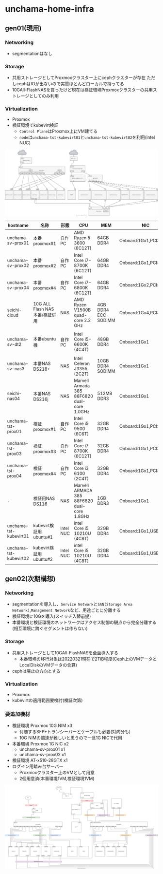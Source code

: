 # unchama-home-infra

## gen01(現用)

### Networking

- segmentationはなし

### Storage

- 共用ストレージとしてProxmoxクラスター上にcephクラスターが存在 ただしcephはIOが出ないので実質ほとんどローカルで持ってる
- 10GAll-FlashNASを買ったけど現在は検証環境Proxmoxクラスターの共用ストレージとしてのみ利用

### Virtualization

- Proxmox
- 検証環境でkubevirt検証
  - `Control Plane`はProxmox上にVM建てる
  - `node`は`unchama-tst-kubevirt01`と`unchama-tst-kubevirt02`を利用(intel NUC)

![図](./diagrams/unchama-home-infra-gen01.drawio.svg)

| hostname | 名称 | 形態 | CPU | MEM | NIC | 備考 |
| -------- | --- | ---- | --- | --- | --- | --- |
| unchama-sv-prox01 | 本番proxmox#1 | 自作PC | AMD Ryzen 5 3600 (6C12T) | 64GB DDR4 | Onboard:1Gx1,PCI:10Gx1 | |
| unchama-sv-prox02 | 本番proxmox#2 | 自作PC | Intel Core i7-8700K (6C12T) | 64GB DDR4 | Onboard:1Gx1,PCI:10Gx1 | |
| unchama-sv-prox04 | 本番proxmox#4 | 自作PC | Intel Core i7-6800K (6C12T) | 64GB DDR4 | Onboard:1Gx2,PCI:10Gx1 | |
| seichi-cloud | 10G ALL Flash NAS 本番/検証併用 | NAS | AMD Ryzen V1500B quad-core 2.2 GHz | 4GB DDR4 ECC SODIMM | Onboard:1Gx4,PCI:10Gx2 | Synology DS1621+ |
| unchama-sv-dt2 | 本番ubuntu機 | 自作PC | Intel Core i5-6600K (4C4T) | 48GB DDR4 | Onboard:1Gx1 | 上のサービスを移行次第廃止予定 |
| unchama-sv-nas3 | 本番NAS DS218+ | NAS | Intel Celeron J3355 (2C2T) | 10GB DDR4 SODIMM | Onboard:1Gx1 | Synology DS218+ |
| seichi-nas04 | 本番NAS DS216j | NAS | Marvell Armada 385 88F6820 dual-core 1.0GHz | 512MB DDR3 | Onboard:1Gx1 | Synology DS216j |
| unchama-tst-prox01 | 検証proxmox#1 | 自作PC | Intel Core i5 9500  (6C6T)  | 32GB DDR4 | Onboard:1Gx1,PCI:1Gx1 | |
| unchama-tst-prox03 | 検証proxmox#3 | 自作PC | Intel Core i7 8700K (6C12T) | 32GB DDR4 | Onboard:1Gx1,PCI:1Gx1 | |
| unchama-tst-prox04 | 検証proxmox#4 | 自作PC | Intel Core i3 6100  (2C4T)  | 32GB DDR4 | Onboard:1Gx1,PCI:1Gx1 | |
| - | 検証用NAS DS116 | NAS | Marvell ARMADA 385 88F6820 dual-core 1.8GHz | 1GB DDR3 | Onboard:1Gx1 | Synology DS116 |
| unchama-tst-kubevirt01 | kubevirt検証用ubuntu#1 | Intel NUC | intel Core i5 10210U (4C8T) | 32GB DDR4 | Onboard:1Gx1,USB:1Gx1 | |
| unchama-tst-kubevirt02 | kubevirt検証用ubuntu#2 | Intel NUC | intel Core i5 10210U (4C8T) | 32GB DDR4 | Onboard:1Gx1,USB:1Gx1 | |

## gen02(次期構想)

### Networking

- segmentationを導入し、`Service Network`と`SAN(Storage Area Network)`,`Management Network`など、用途ごとに分離する
- 検証環境に10Gを導入(スイッチ入替前提)
- 本番環境と検証環境のネットワークはアクセス制御の観点から完全分離する(相互環境に跨ぐセグメントは作らない)

### Storage

- 共用ストレージとして10GAll-FlashNASを全面導入する
  - 本番環境の移行対象は20220321現在で2TiB程度(Ceph上のVMデータとLocalDiskのVMデータの合算)
- cephは廃止の方向とする

### Virtualization

- Proxmox
- kubevirtの適用範囲要検討(検証次第)

### 要追加機材

- 検証環境 Proxmox 10G NIM x3
  - 付随するSFP+トランシーバーとケーブルも必要(対向分も)
  - 10G NIMの調達が難しいと思うので一旦1G NICで代用
- 本番環境 Proxmox 1G NIC x2
  - unchama-sv-prox01 x1
  - unchama-sv-prox02 x1
- 検証環境 AT-x510-28GTX x1
- ログイン用踏み台サーバー
  - Proxmoxクラスター上のVMとして用意
  - 2個用意済(本番環境1VM,検証環境1VM)

![図](./diagrams/unchama-home-infra-gen02.drawio.svg)
